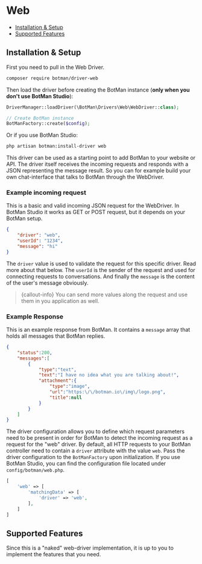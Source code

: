 # Web

- [Installation & Setup](#installation-setup)
- [Supported Features](#supported-features)

<a id="installation-setup"></a>
## Installation & Setup

First you need to pull in the Web Driver.

```sh
composer require botman/driver-web
```

Then load the driver before creating the BotMan instance (**only when you don't use BotMan Studio**):

```php
DriverManager::loadDriver(\BotMan\Drivers\Web\WebDriver::class);

// Create BotMan instance
BotManFactory::create($config);
```

Or if you use BotMan Studio:

```sh
php artisan botman:install-driver web
```

This driver can be used as a starting point to add BotMan to your website or API. The driver itself receives the incoming requests and responds with a JSON representing the message result. So you can for example build your own chat-interface that talks to BotMan through the WebDriver.

### Example incoming request

This is a basic and valid incoming JSON request for the WebDriver. In BotMan Studio it works as GET or POST request, but it depends on your BotMan setup.

```json
{
	"driver": "web",
	"userId": "1234",
	"message": "hi"
}
```

The `driver` value is used to validate the request for this specific driver. Read more about that below. The `userId` is the sender of the request and used for connecting requests to conversations. And finally the `message` is the content of the user's message obviously. 

> {callout-info} You can send more values along the request and use them in you application as well.

### Example Response
This is an example response from BotMan. It contains a `message` array that holds all messages that BotMan replies.

```json
{
    "status":200,
    "messages":[
        {
            "type":"text",
            "text":"I have no idea what you are talking about!",
            "attachment":{
                "type":"image",
                "url":"https:\/\/botman.io\/img\/logo.png",
                "title":null
            }
        }
    ]
}
```
The driver configuration allows you to define which request parameters need to be present in order for BotMan to detect the incoming request as a request for the "web" driver. By default, all HTTP requests to your BotMan controller need to contain a `driver` attribute with the value `web`.
Pass the driver configuration to the `BotManFactory` upon initialization. If you use BotMan Studio, you can find the configuration file located under `config/botman/web.php`.

```php
[
    'web' => [
    	'matchingData' => [
            'driver' => 'web',
        ],
    ]
]
```

<a id="supported-features"></a>
## Supported Features
Since this is a "naked" web-driver implementation, it is up to you to implement the features that you need.
